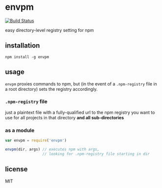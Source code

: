 envpm
====

[![Build Status](https://travis-ci.org/jarofghosts/envpm.svg?branch=master)](https://travis-ci.org/jarofghosts/envpm)

easy directory-level registry setting for npm

## installation

`npm install -g envpm`

## usage

`envpm` proxies commands to npm, but (in the event of a `.npm-registry` file in
a root directory) sets the registry accordingly.

### `.npm-registry` file

just a plaintext file with a fully-qualified url to the npm registry you want
to use for all projects in that directory **and all sub-directories**

### as a module

```js
var envpm = require('envpm')

envpm(dir, args) // executes npm with args,
                 // looking for .npm-registry file starting in dir
```

## license

MIT
